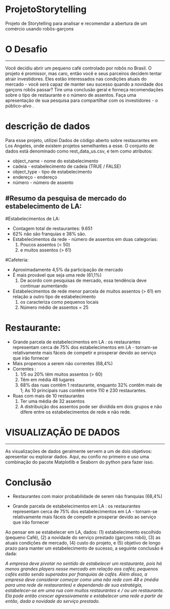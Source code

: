 # ProjetoStorytelling
Projeto de Storytelling para analisar e recomendar a abertura de um comércio usando robôs-garçons

# O Desafio
---
Você decidiu abrir um pequeno café controlado por robôs no Brasil. O projeto é promissor, mas caro, então você e seus parceiros decidem tentar atrair investidores. Eles estão interessados ​​nas condições atuais do mercado - você será capaz de manter seu sucesso quando a novidade dos garçons robôs passar?
Tire uma conclusão geral e forneça recomendações sobre o tipo de restaurante e o número de assentos. Faça uma apresentação de sua pesquisa para compartilhar com os investidores - o público-alvo .

# descrição de dados
Para esse projeto, utilizei Dados de código aberto sobre restaurantes em Los Angeles, onde existem projetos semelhantes a esse. O conjunto de dados está denominado como rest_data_us.csv, e tem como atributos:

* object_name - nome do estabelecimento
* cadeia - estabelecimento de cadeia (TRUE / FALSE)
* object_type - tipo de estabelecimento
* endereço - endereço
* número - número de assento

#Resumo da pesquisa de mercado do estabelecimento de LA:
---
#Estabelecimentos de LA:

* Contagem total de restaurantes: 9.651
* 62% não são franquias e 38% são.
* Estabelecimentos da rede - número de assentos em duas categorias:
  1. Poucos assentos (< 50) 
  2. e muitos assentos (> 61)

#Cafeteria:

* Aproximadamente 4,5% da participação de mercado
* É mais provável que seja uma rede (61,1%)
  1. De acordo com pesquisas de mercado, essa tendência deve continuar aumentando
* Estabelecimentos de rede menor parcela de muitos assentos (> 61) em relação a outro tipo de estabelecimento
  1. os caracteriza como pequenos locais
  2. Número médio de assentos = 25

# Restaurante:

* Grande parcela de estabelecimentos em LA : os restaurantes representam cerca de 75% dos estabelecimentos em LA - tornam-se relativamente mais fáceis de competir e prosperar devido ao serviço que irão fornecer
* Mais propensos a serem não correntes (68,4%)
* Correntes :
    1. 1/5 ou 20% têm muitos assentos (> 60)
    2. Têm em média 48 lugares
    3. 68% das ruas contêm 1 restaurante, enquanto 32% contêm mais de 1; As 10 principais ruas contêm entre 110 e 230 restaurantes.
* Ruas com mais de 10 restaurantes
    1. Ter uma média de 32 assentos
    2. A distribuição dos assentos pode ser dividida em dois grupos e não difere entre os estabelecimentos de rede e não rede.


# VISUALIZAÇÃO DE DADOS
---
As visualizações de dados geralmente servem a um de dois objetivos: apresentar ou explorar dados. Aqui, eu confio no primeiro e uso uma combinação do pacote Matplotlib e Seaborn do python para fazer isso.

# Conclusão

* Restaurantes com maior probabilidade de serem não franquias (68,4%)

* Grande parcela de estabelecimentos em LA : os restaurantes representam cerca de 75% dos estabelecimentos em LA - tornam-se relativamente mais fáceis de competir e prosperar devido ao serviço que irão fornecer

Ao pensar em se estabelecer em LA, dados: (1) estabelecimento escolhido (pequeno Café), (2) a novidade do serviço prestado (garçons robô), (3) as atuais condições de mercado, (4) custo do projeto, e (5) objetivo de longo prazo para manter um estabelecimento de sucesso, a seguinte conclusão é dada:

*A empresa deve pivotar no sentido de estabelecer um restaurante, pois há menos grandes players nesse mercado em relação aos cafés; pequenos cafés estão sendo superados por franquias de cafés. Além disso, a empresa deve considerar começar como uma não rede com 48 e (média para uma rede de restaurantes) e dependendo de sua estratégia, estabelecer-se em uma rua com muitos restaurantes e / ou um restaurante. Ela pode então crescer agressivamente e estabelecer uma rede a partir de então, dada a novidade do serviço prestado.*
